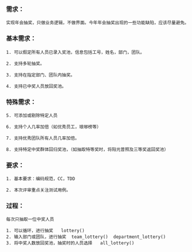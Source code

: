 ### 需求：
    实现年会抽奖，只做业务逻辑，不做界面。今年年会抽奖出现的一些功能缺陷，应该尽量避免。

### 基本需求：

    1. 可以假定所有人员已录入奖池，信息包括工号，姓名，部门，团队。
    
    2. 支持多轮抽奖。
    
    3. 支持在指定部门、团队内抽奖。
    
    4. 支持已中奖人员放回奖池。

### 特殊需求：

    5. 可添加或剔除特定人员
    
    6. 支持个人几率加倍（如优秀员工，琅琊榜等）
    
    7. 支持优秀团队所有人员几率加倍。
    
    8. 支持特定中奖群体回归奖池，（如抽取特等奖时，将阳光普照及三等奖返回奖池）
    
    
### 要求：

    1. 基本要求：编码规范，CC，TDD
    
    2. 本次评审重点关注测试用例。
    
    
### 过程：
    每次只抽取一位中奖人员
    
    1. 可以循环，进行抽奖   lottery()
    2. 输入部门或团队，进行抽奖  team_lottery()  department_lottery()
    3. 将中奖人数放回奖池，抽奖时的人员选择   all_lottery()
    
    
    
    
    
    
    
    
